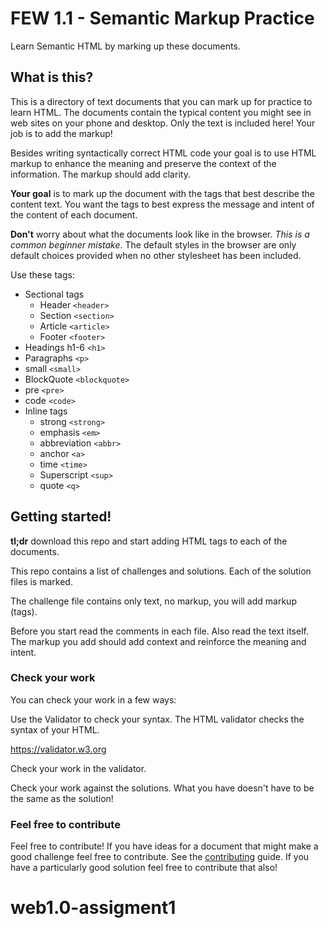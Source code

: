 # FEW 1.1 - Semantic Markup Practice

Learn Semantic HTML by marking up these documents. 

## What is this? 

This is a directory of text documents that you can mark up for practice to learn HTML. The documents contain the typical content you might see in web sites on your phone and desktop. Only the text is included here! Your job is to add the markup!

Besides writing syntactically correct HTML code your goal is to use HTML markup to enhance the meaning and preserve the context of the information. The markup should add clarity. 

**Your goal** is to mark up the document with the tags that best describe the content text. You want the tags to best express the message and intent of the content of each document.

**Don't** worry about what the documents look like in the browser. _This is a common beginner mistake_. The default styles in the browser are only default choices provided when no other stylesheet has been included.

Use these tags: 

- Sectional tags
    - Header `<header>`
    - Section `<section>`
    - Article `<article>`
    - Footer `<footer>`
- Headings h1-6 `<h1>`
- Paragraphs `<p>`
- small `<small>`
- BlockQuote `<blockquote>`
- pre `<pre>`
- code `<code>`
- Inline tags
    - strong `<strong>`
    - emphasis `<em>`
    - abbreviation `<abbr>`
    - anchor `<a>`
    - time `<time>`
    - Superscript `<sup>`
    - quote `<q>`

## Getting started!

**tl;dr** download this repo and start adding HTML tags to each of the documents. 

This repo contains a list of challenges and solutions. Each of the solution files is marked. 

The challenge file contains only text, no markup, you will add markup (tags). 

Before you start read the comments in each file. Also read the text itself. The markup you add should add context and reinforce the meaning and intent. 

### Check your work

You can check your work in a few ways: 

Use the Validator to check your syntax. The HTML validator checks the syntax of your HTML. 

https://validator.w3.org

Check your work in the validator. 

Check your work against the solutions. What you have doesn't have to be the same as the solution!

### Feel free to contribute

Feel free to contribute! If you have ideas for a document that might make a good challenge feel free to contribute. See the [contributing](contributing.md) guide. If you have a particularly good solution feel free to contribute that also! 
# web1.0-assigment1
